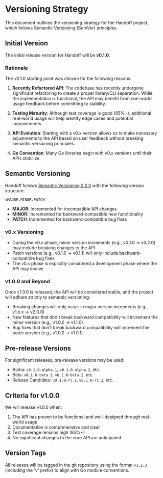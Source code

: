 # Versioning Strategy

This document outlines the versioning strategy for the Handoff project, which follows Semantic Versioning (SemVer) principles.

## Initial Version

The initial release version for Handoff will be **v0.1.0**.

### Rationale

The v0.1.0 starting point was chosen for the following reasons:

1. **Recently Refactored API**: The codebase has recently undergone significant refactoring to create a proper library/CLI separation. While the implementation is functional, the API may benefit from real-world usage feedback before committing to stability.

2. **Testing Maturity**: Although test coverage is good (85%+), additional real-world usage will help identify edge cases and potential improvements.

3. **API Evolution**: Starting with a v0.x version allows us to make necessary adjustments to the API based on user feedback without breaking semantic versioning principles.

4. **Go Convention**: Many Go libraries begin with v0.x versions until their APIs stabilize.

## Semantic Versioning

Handoff follows [Semantic Versioning 2.0.0](https://semver.org/) with the following version structure:

```
vMAJOR.MINOR.PATCH
```

- **MAJOR**: Incremented for incompatible API changes
- **MINOR**: Incremented for backward-compatible new functionality
- **PATCH**: Incremented for backward-compatible bug fixes

### v0.x Versioning

- During the v0.x phase, minor version increments (e.g., v0.1.0 → v0.2.0) may include breaking changes to the API
- Patch versions (e.g., v0.1.0 → v0.1.1) will only include backward-compatible bug fixes
- The v0.x phase is explicitly considered a development phase where the API may evolve

### v1.0.0 and Beyond

Once v1.0.0 is released, the API will be considered stable, and the project will adhere strictly to semantic versioning:

- Breaking changes will only occur in major version increments (e.g., v1.x.x → v2.0.0)
- New features that don't break backward compatibility will increment the minor version (e.g., v1.0.0 → v1.1.0)
- Bug fixes that don't break backward compatibility will increment the patch version (e.g., v1.0.0 → v1.0.1)

## Pre-release Versions

For significant releases, pre-release versions may be used:

- Alpha: `v0.1.0-alpha.1`, `v0.1.0-alpha.2`, etc.
- Beta: `v0.1.0-beta.1`, `v0.1.0-beta.2`, etc.
- Release Candidate: `v0.1.0-rc.1`, `v0.1.0-rc.2`, etc.

## Criteria for v1.0.0

We will release v1.0.0 when:

1. The API has proven to be functional and well-designed through real-world usage
2. Documentation is comprehensive and clear
3. Test coverage remains high (85%+)
4. No significant changes to the core API are anticipated

## Version Tags

All releases will be tagged in the git repository using the format `v1.2.3` (including the 'v' prefix) to align with Go module conventions.
